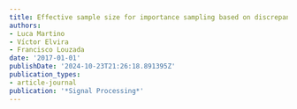 ```yaml
---
title: Effective sample size for importance sampling based on discrepancy measures
authors:
- Luca Martino
- Vı́ctor Elvira
- Francisco Louzada
date: '2017-01-01'
publishDate: '2024-10-23T21:26:18.891395Z'
publication_types:
- article-journal
publication: '*Signal Processing*'
---
```

